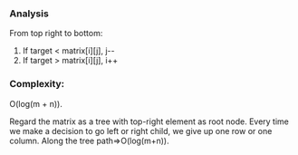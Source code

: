 ### Analysis

From top right to bottom:
1) If target < matrix[i][j], j--
2) If target > matrix[i][j], i++

### Complexity:

O(log(m + n)).

Regard the matrix as a tree with top-right element as root node.
Every time we make a decision to go left or right child, we give up one row or one column.
Along the tree path=>O(log(m+n)).
